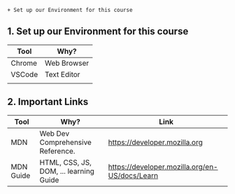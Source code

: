     + Set up our Environment for this course

## 1. Set up our Environment for this course

| Tool   | Why?        |
| ------ | ----------- |
| Chrome | Web Browser |
| VSCode | Text Editor |
|        |             |

## 2. Important Links

| Tool      | Why?                                   | Link                                           |
| --------- | -------------------------------------- | ---------------------------------------------- |
| MDN       | Web Dev Comprehensive Reference.       | https://developer.mozilla.org                  |
| MDN Guide | HTML, CSS, JS, DOM, ... learning Guide | https://developer.mozilla.org/en-US/docs/Learn |
